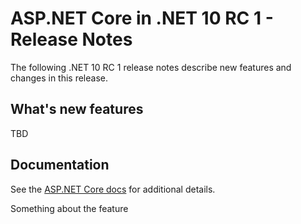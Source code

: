 # ASP.NET Core in .NET 10 RC 1 - Release Notes

The following .NET 10 RC 1 release notes describe new features and changes in
this release.

## What's new features

TBD

## Documentation

See the [ASP.NET Core docs](https://learn.microsoft.com/aspnet/core/introduction-to-aspnet-core) for additional details.

Something about the feature